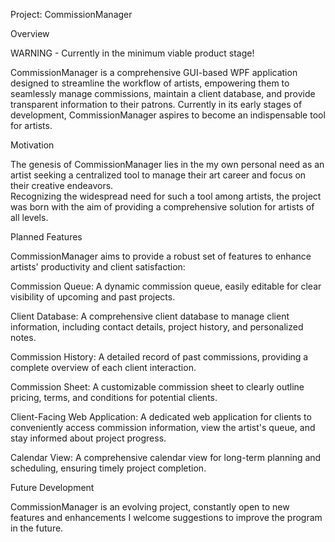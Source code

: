 Project: CommissionManager

Overview

WARNING - Currently in the minimum viable product stage!

  CommissionManager is a comprehensive GUI-based WPF application designed to streamline the workflow of artists, empowering them to seamlessly manage commissions, maintain a client       database, and provide transparent information to their patrons. Currently in its early stages of development, CommissionManager aspires to become an indispensable tool for artists.

Motivation

  The genesis of CommissionManager lies in the my own personal need as an artist seeking a centralized tool to manage their art career and focus on their creative endeavors.        
  Recognizing the widespread need for such a tool among artists, the project was born with the aim of providing a comprehensive solution for artists of all levels.

Planned Features

  CommissionManager aims to provide a robust set of features to enhance artists' productivity and client satisfaction:

  Commission Queue: A dynamic commission queue, easily editable for clear visibility of upcoming and past projects.

  Client Database: A comprehensive client database to manage client information, including contact details, project history, and personalized notes.

  Commission History: A detailed record of past commissions, providing a complete overview of each client interaction.

  Commission Sheet: A customizable commission sheet to clearly outline pricing, terms, and conditions for potential clients.

  Client-Facing Web Application: A dedicated web application for clients to conveniently access commission information, view the artist's queue, and stay informed about project progress.

  Calendar View: A comprehensive calendar view for long-term planning and scheduling, ensuring timely project completion.

Future Development

  CommissionManager is an evolving project, constantly open to new features and enhancements I welcome suggestions to improve the program in the future.
